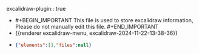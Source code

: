 excalidraw-plugin:: true
- #+BEGIN_IMPORTANT
  This file is used to store excalidraw information, Please do not manually edit this file.
  #+END_IMPORTANT
- {{renderer excalidraw-menu, excalidraw-2024-11-22-13-38-36}}
- ```json
  {"elements":[],"files":null}
  ```